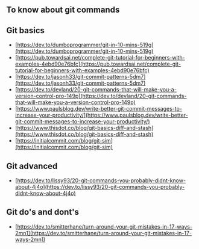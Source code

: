 ## To know about git commands

## Git basics
  - [https://dev.to/dumboprogrammer/git-in-10-mins-519g](https://dev.to/dumboprogrammer/git-in-10-mins-519g)<br>
  - [https://pub.towardsai.net/complete-git-tutorial-for-beginners-with-examples-4ebd90e76bfc](https://pub.towardsai.net/complete-git-tutorial-for-beginners-with-examples-4ebd90e76bfc)<br>
  - [https://dev.to/jasonh33/git-commit-patterns-5dm7](https://dev.to/jasonh33/git-commit-patterns-5dm7)<br>
  - [https://dev.to/devland/20-git-commands-that-will-make-you-a-version-control-pro-149p](https://dev.to/devland/20-git-commands-that-will-make-you-a-version-control-pro-149p)<br>
  - [https://www.paulsblog.dev/write-better-git-commit-messages-to-increase-your-productivity/](https://www.paulsblog.dev/write-better-git-commit-messages-to-increase-your-productivity/)<br>
  - [https://www.thisdot.co/blog/git-basics-diff-and-stash](https://www.thisdot.co/blog/git-basics-diff-and-stash)<br>
  - [https://initialcommit.com/blog/git-sim](https://initialcommit.com/blog/git-sim)<br>

## Git advanced
  - [https://dev.to/lissy93/20-git-commands-you-probably-didnt-know-about-4j4o](https://dev.to/lissy93/20-git-commands-you-probably-didnt-know-about-4j4o)<br>
 
## Git do's and dont's
  - [https://dev.to/smitterhane/turn-around-your-git-mistakes-in-17-ways-2mn1](https://dev.to/smitterhane/turn-around-your-git-mistakes-in-17-ways-2mn1)<br>
